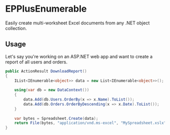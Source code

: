 # EPPlusEnumerable
Easily create multi-worksheet Excel documents from any .NET object collection.

## Usage

Let's say you're working on an ASP.NET web app and want to create a report of all users and orders.

```csharp
public ActionResult DownloadReport()
{
    IList<IEnumerable<object>> data = new List<IEnumerable<object>>();
    
    using(var db = new DataContext())
    {
        data.Add(db.Users.OrderBy(x => x.Name).ToList());
        data.Add(db.Orders.OrderByDescending(x => x.Date).ToList());
    }
    
    var bytes = Spreadsheet.Create(data);
    return File(bytes, "application/vnd.ms-excel", "MySpreadsheet.xslx");
}
```